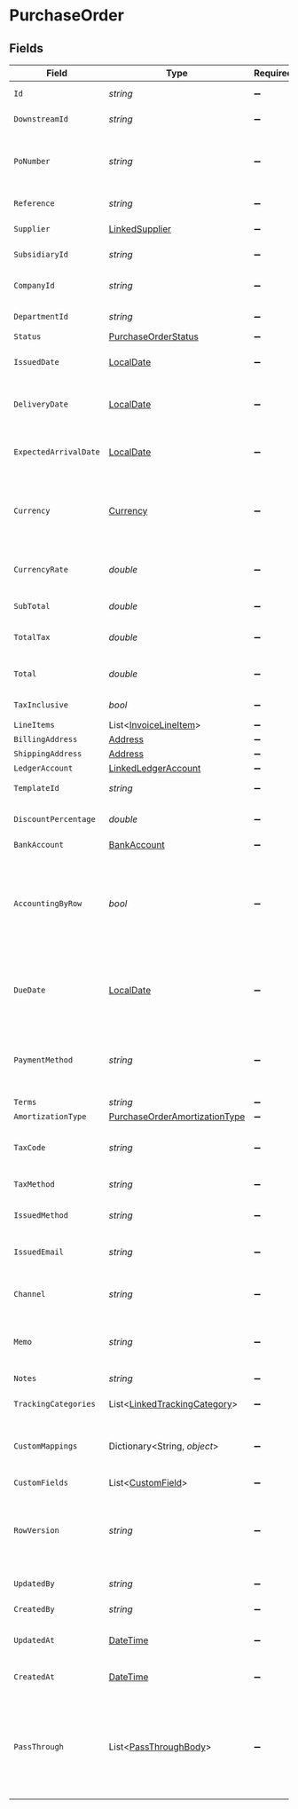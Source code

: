 # PurchaseOrder


## Fields

| Field                                                                                                                                                   | Type                                                                                                                                                    | Required                                                                                                                                                | Description                                                                                                                                             | Example                                                                                                                                                 |
| ------------------------------------------------------------------------------------------------------------------------------------------------------- | ------------------------------------------------------------------------------------------------------------------------------------------------------- | ------------------------------------------------------------------------------------------------------------------------------------------------------- | ------------------------------------------------------------------------------------------------------------------------------------------------------- | ------------------------------------------------------------------------------------------------------------------------------------------------------- |
| `Id`                                                                                                                                                    | *string*                                                                                                                                                | :heavy_minus_sign:                                                                                                                                      | A unique identifier for an object.                                                                                                                      | 12345                                                                                                                                                   |
| `DownstreamId`                                                                                                                                          | *string*                                                                                                                                                | :heavy_minus_sign:                                                                                                                                      | The third-party API ID of original entity                                                                                                               | 12345                                                                                                                                                   |
| `PoNumber`                                                                                                                                              | *string*                                                                                                                                                | :heavy_minus_sign:                                                                                                                                      | A PO Number uniquely identifies a purchase order and is generally defined by the buyer.                                                                 | 90000117                                                                                                                                                |
| `Reference`                                                                                                                                             | *string*                                                                                                                                                | :heavy_minus_sign:                                                                                                                                      | Optional purchase order reference.                                                                                                                      | 123456                                                                                                                                                  |
| `Supplier`                                                                                                                                              | [LinkedSupplier](../../Models/Components/LinkedSupplier.md)                                                                                             | :heavy_minus_sign:                                                                                                                                      | The supplier this entity is linked to.                                                                                                                  |                                                                                                                                                         |
| `SubsidiaryId`                                                                                                                                          | *string*                                                                                                                                                | :heavy_minus_sign:                                                                                                                                      | The ID of the subsidiary                                                                                                                                | 12345                                                                                                                                                   |
| `CompanyId`                                                                                                                                             | *string*                                                                                                                                                | :heavy_minus_sign:                                                                                                                                      | The company ID the transaction belongs to                                                                                                               | 12345                                                                                                                                                   |
| `DepartmentId`                                                                                                                                          | *string*                                                                                                                                                | :heavy_minus_sign:                                                                                                                                      | The ID of the department                                                                                                                                | 12345                                                                                                                                                   |
| `Status`                                                                                                                                                | [PurchaseOrderStatus](../../Models/Components/PurchaseOrderStatus.md)                                                                                   | :heavy_minus_sign:                                                                                                                                      | N/A                                                                                                                                                     | open                                                                                                                                                    |
| `IssuedDate`                                                                                                                                            | [LocalDate](https://nodatime.org/3.1.x/api/NodaTime.LocalDate.html)                                                                                     | :heavy_minus_sign:                                                                                                                                      | Date purchase order was issued - YYYY-MM-DD.                                                                                                            | 2020-09-30                                                                                                                                              |
| `DeliveryDate`                                                                                                                                          | [LocalDate](https://nodatime.org/3.1.x/api/NodaTime.LocalDate.html)                                                                                     | :heavy_minus_sign:                                                                                                                                      | The date on which the purchase order is to be delivered - YYYY-MM-DD.                                                                                   | 2020-09-30                                                                                                                                              |
| `ExpectedArrivalDate`                                                                                                                                   | [LocalDate](https://nodatime.org/3.1.x/api/NodaTime.LocalDate.html)                                                                                     | :heavy_minus_sign:                                                                                                                                      | The date on which the order is expected to arrive - YYYY-MM-DD.                                                                                         | 2020-09-30                                                                                                                                              |
| `Currency`                                                                                                                                              | [Currency](../../Models/Components/Currency.md)                                                                                                         | :heavy_minus_sign:                                                                                                                                      | Indicates the associated currency for an amount of money. Values correspond to [ISO 4217](https://en.wikipedia.org/wiki/ISO_4217).                      | USD                                                                                                                                                     |
| `CurrencyRate`                                                                                                                                          | *double*                                                                                                                                                | :heavy_minus_sign:                                                                                                                                      | Currency Exchange Rate at the time entity was recorded/generated.                                                                                       | 0.69                                                                                                                                                    |
| `SubTotal`                                                                                                                                              | *double*                                                                                                                                                | :heavy_minus_sign:                                                                                                                                      | Sub-total amount, normally before tax.                                                                                                                  | 27500                                                                                                                                                   |
| `TotalTax`                                                                                                                                              | *double*                                                                                                                                                | :heavy_minus_sign:                                                                                                                                      | Total tax amount applied to this invoice.                                                                                                               | 2500                                                                                                                                                    |
| `Total`                                                                                                                                                 | *double*                                                                                                                                                | :heavy_minus_sign:                                                                                                                                      | Total amount of invoice, including tax.                                                                                                                 | 27500                                                                                                                                                   |
| `TaxInclusive`                                                                                                                                          | *bool*                                                                                                                                                  | :heavy_minus_sign:                                                                                                                                      | Amounts are including tax                                                                                                                               | true                                                                                                                                                    |
| `LineItems`                                                                                                                                             | List<[InvoiceLineItem](../../Models/Components/InvoiceLineItem.md)>                                                                                     | :heavy_minus_sign:                                                                                                                                      | N/A                                                                                                                                                     |                                                                                                                                                         |
| `BillingAddress`                                                                                                                                        | [Address](../../Models/Components/Address.md)                                                                                                           | :heavy_minus_sign:                                                                                                                                      | N/A                                                                                                                                                     |                                                                                                                                                         |
| `ShippingAddress`                                                                                                                                       | [Address](../../Models/Components/Address.md)                                                                                                           | :heavy_minus_sign:                                                                                                                                      | N/A                                                                                                                                                     |                                                                                                                                                         |
| `LedgerAccount`                                                                                                                                         | [LinkedLedgerAccount](../../Models/Components/LinkedLedgerAccount.md)                                                                                   | :heavy_minus_sign:                                                                                                                                      | N/A                                                                                                                                                     |                                                                                                                                                         |
| `TemplateId`                                                                                                                                            | *string*                                                                                                                                                | :heavy_minus_sign:                                                                                                                                      | Optional purchase order template                                                                                                                        | 123456                                                                                                                                                  |
| `DiscountPercentage`                                                                                                                                    | *double*                                                                                                                                                | :heavy_minus_sign:                                                                                                                                      | Discount percentage applied to this transaction.                                                                                                        | 5.5                                                                                                                                                     |
| `BankAccount`                                                                                                                                           | [BankAccount](../../Models/Components/BankAccount.md)                                                                                                   | :heavy_minus_sign:                                                                                                                                      | N/A                                                                                                                                                     |                                                                                                                                                         |
| `AccountingByRow`                                                                                                                                       | *bool*                                                                                                                                                  | :heavy_minus_sign:                                                                                                                                      | Indicates if accounting by row is used (true) or not (false). Accounting by row means that a separate ledger transaction is created for each row.       | false                                                                                                                                                   |
| `DueDate`                                                                                                                                               | [LocalDate](https://nodatime.org/3.1.x/api/NodaTime.LocalDate.html)                                                                                     | :heavy_minus_sign:                                                                                                                                      | The due date is the date on which a payment is scheduled to be received - YYYY-MM-DD.                                                                   | 2020-10-30                                                                                                                                              |
| `PaymentMethod`                                                                                                                                         | *string*                                                                                                                                                | :heavy_minus_sign:                                                                                                                                      | Payment method used for the transaction, such as cash, credit card, bank transfer, or check                                                             | cash                                                                                                                                                    |
| `Terms`                                                                                                                                                 | *string*                                                                                                                                                | :heavy_minus_sign:                                                                                                                                      | Terms of payment.                                                                                                                                       | Net 30 days                                                                                                                                             |
| `AmortizationType`                                                                                                                                      | [PurchaseOrderAmortizationType](../../Models/Components/PurchaseOrderAmortizationType.md)                                                               | :heavy_minus_sign:                                                                                                                                      | Type of amortization                                                                                                                                    |                                                                                                                                                         |
| `TaxCode`                                                                                                                                               | *string*                                                                                                                                                | :heavy_minus_sign:                                                                                                                                      | Applicable tax id/code override if tax is not supplied on a line item basis.                                                                            | 1234                                                                                                                                                    |
| `TaxMethod`                                                                                                                                             | *string*                                                                                                                                                | :heavy_minus_sign:                                                                                                                                      | Method of tax calculation                                                                                                                               | Due to supplier                                                                                                                                         |
| `IssuedMethod`                                                                                                                                          | *string*                                                                                                                                                | :heavy_minus_sign:                                                                                                                                      | Method of issuance of the purchase order                                                                                                                | Email                                                                                                                                                   |
| `IssuedEmail`                                                                                                                                           | *string*                                                                                                                                                | :heavy_minus_sign:                                                                                                                                      | Email address of the person who issued the purchase order                                                                                               | john.doe@example.com                                                                                                                                    |
| `Channel`                                                                                                                                               | *string*                                                                                                                                                | :heavy_minus_sign:                                                                                                                                      | The channel through which the transaction is processed.                                                                                                 | email                                                                                                                                                   |
| `Memo`                                                                                                                                                  | *string*                                                                                                                                                | :heavy_minus_sign:                                                                                                                                      | Message for the supplier. This text appears on the Purchase Order.                                                                                      | Thank you for the partnership and have a great day!                                                                                                     |
| `Notes`                                                                                                                                                 | *string*                                                                                                                                                | :heavy_minus_sign:                                                                                                                                      | Internal notes for the purchase order.                                                                                                                  | This is a test purchase order                                                                                                                           |
| `TrackingCategories`                                                                                                                                    | List<[LinkedTrackingCategory](../../Models/Components/LinkedTrackingCategory.md)>                                                                       | :heavy_minus_sign:                                                                                                                                      | A list of linked tracking categories.                                                                                                                   |                                                                                                                                                         |
| `CustomMappings`                                                                                                                                        | Dictionary<String, *object*>                                                                                                                            | :heavy_minus_sign:                                                                                                                                      | When custom mappings are configured on the resource, the result is included here.                                                                       |                                                                                                                                                         |
| `CustomFields`                                                                                                                                          | List<[CustomField](../../Models/Components/CustomField.md)>                                                                                             | :heavy_minus_sign:                                                                                                                                      | N/A                                                                                                                                                     |                                                                                                                                                         |
| `RowVersion`                                                                                                                                            | *string*                                                                                                                                                | :heavy_minus_sign:                                                                                                                                      | A binary value used to detect updates to a object and prevent data conflicts. It is incremented each time an update is made to the object.              | 1-12345                                                                                                                                                 |
| `UpdatedBy`                                                                                                                                             | *string*                                                                                                                                                | :heavy_minus_sign:                                                                                                                                      | The user who last updated the object.                                                                                                                   | 12345                                                                                                                                                   |
| `CreatedBy`                                                                                                                                             | *string*                                                                                                                                                | :heavy_minus_sign:                                                                                                                                      | The user who created the object.                                                                                                                        | 12345                                                                                                                                                   |
| `UpdatedAt`                                                                                                                                             | [DateTime](https://learn.microsoft.com/en-us/dotnet/api/system.datetime?view=net-5.0)                                                                   | :heavy_minus_sign:                                                                                                                                      | The date and time when the object was last updated.                                                                                                     | 2020-09-30T07:43:32.000Z                                                                                                                                |
| `CreatedAt`                                                                                                                                             | [DateTime](https://learn.microsoft.com/en-us/dotnet/api/system.datetime?view=net-5.0)                                                                   | :heavy_minus_sign:                                                                                                                                      | The date and time when the object was created.                                                                                                          | 2020-09-30T07:43:32.000Z                                                                                                                                |
| `PassThrough`                                                                                                                                           | List<[PassThroughBody](../../Models/Components/PassThroughBody.md)>                                                                                     | :heavy_minus_sign:                                                                                                                                      | The pass_through property allows passing service-specific, custom data or structured modifications in request body when creating or updating resources. |                                                                                                                                                         |